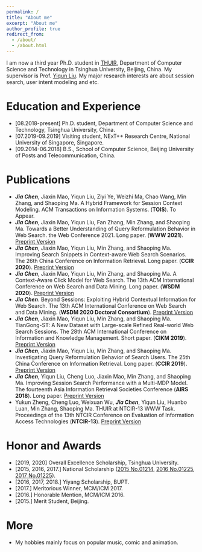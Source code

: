 ```yaml
---
permalink: /
title: "About me"
excerpt: "About me"
author_profile: true
redirect_from: 
  - /about/
  - /about.html
---
```


I am now a third year Ph.D. student in [THUIR](http://www.thuir.cn/), Department of Computer Science and Technology in Tsinghua University, Beijing, China. My supervisor is Prof. [Yiqun Liu](http://www.thuir.cn/group/~YQLiu/). My major research interests are about session search, user intent modeling and etc.

Education and Experience
======
* [08.2018-present] Ph.D. student, Department of Computer Science and Technology, Tsinghua University, China.
* [07.2019-09.2019] Visiting student, NExT++ Research Centre, National University of Singapore, Singapore.
* [09.2014-06.2018] B.S., School of Computer Science, Beijing University of Posts and Telecommunication, China.

Publications
======
* ***Jia Chen***, Jiaxin Mao, Yiqun Liu, Ziyi Ye, Weizhi Ma, Chao Wang, Min Zhang, and Shaoping Ma. A Hybrid Framework for Session Context Modeling. ACM Transactions on Information Systems. (**TOIS**). To Appear.
* ***Jia Chen***, Jiaxin Mao, Yiqun Liu, Fan Zhang, Min Zhang, and Shaoping Ma. Towards a Better Understanding of Query Reformulation Behavior in Web Search. the Web Conference 2021. Long paper. (**WWW 2021**). [Preprint Version](https://xuanyuan14.github.io/files/WWW21chen.pdf)
* ***Jia Chen***, Jiaxin Mao, Yiqun Liu, Min Zhang, and Shaoping Ma. Improving Search Snippets in Context-aware Web Search Scenarios. The 26th China Conference on Information Retrieval. Long paper. (**CCIR 2020**). [Preprint Version](https://xuanyuan14.github.io/files/CCIR20chen.pdf)
* ***Jia Chen***, Jiaxin Mao, Yiqun Liu, Min Zhang, and Shaoping Ma. A Context-Aware Click Model for Web Search. The 13th ACM International Conference on Web Search and Data Mining. Long paper. (**WSDM 2020**). [Preprint Version](https://xuanyuan14.github.io/files/WSDM20chen.pdf)
* ***Jia Chen***. Beyond Sessions: Exploiting Hybrid Contextual Information for Web Search. The 13th ACM International Conference on Web Search and Data Mining. (**WSDM 2020 Doctoral Consortium**). [Preprint Version](https://xuanyuan14.github.io/files/WSDM20DCchen.pdf)
* ***Jia Chen***, Jiaxin Mao, Yiqun Liu, Min Zhang, and Shaoping Ma. TianGong-ST: A New Dataset with Large-scale Refined Real-world Web Search Sessions. The 28th ACM International Conference on Information and Knowledge Management. Short paper. (**CIKM 2019**). [Preprint Version](https://xuanyuan14.github.io/files/CIKM19chen.pdf)
* ***Jia Chen***, Jiaxin Mao, Yiqun Liu, Min Zhang, and Shaoping Ma. Investigating Query Reformulation Behavior of Search Users. The 25th China Conference on Information Retrieval. Long paper. (**CCIR 2019**). [Preprint Version](https://xuanyuan14.github.io/files/CCIR19chen.pdf)
* ***Jia Chen***, Yiqun Liu, Cheng Luo, Jiaxin Mao, Min Zhang, and Shaoping Ma. Improving Session Search Performance with a Multi-MDP Model. The fourteenth Asia Information Retrieval Societies Conference (**AIRS 2018**). Long paper. [Preprint Version](https://xuanyuan14.github.io/files/JiaChen-AIRS2018.pdf)
* Yukun Zheng, Cheng Luo, Weixuan Wu, ***Jia Chen***, Yiqun Liu, Huanbo Luan, Min Zhang, Shaoping Ma. THUIR at NTCIR-13 WWW Task. Proceedings of the 13th NTCIR Conference on Evaluation of Information Access Technologies (**NTCIR-13**). [Preprint Version](https://xuanyuan14.github.io/files/NTCIR-13_paper_28.pdf)

Honor and Awards
======
* [2019, 2020] Overall Excellence Scholarship, Tsinghua University.
* [2015, 2016, 2017.] National Scholarship ([2015 No.01214](http://www.moe.gov.cn/srcsite/A05/s7505/201601/t20160120_228481.html), [2016 No.01225](http://www.moe.gov.cn/srcsite/A05/s7505/201612/t20161230_293528.html), [2017 No.01225](http://www.moe.gov.cn/srcsite/A05/s7505/201711/t20171108_318697.html)).
* [2016, 2017, 2018.] Yiyang Scholarship, BUPT.
* [2017.] Meritorious Winner, MCM/ICM 2017.
* [2016.] Honorable Mention, MCM/ICM 2016.
* [2015.] Merit Student, Beijing.

More
======
* My hobbies mainly focus on popular music, comic and animation.


<script type='text/javascript' id='clustrmaps' src='//cdn.clustrmaps.com/map_v2.js?cl=ffffff&w=500&t=tt&d=bju4B0QMEhcfQpVMAV_s8aJSfw7oX9YpdHi3zjXMeOs&co=2d78ad&ct=ffffff&cmo=faa629&cmn=ff5353'></script>
